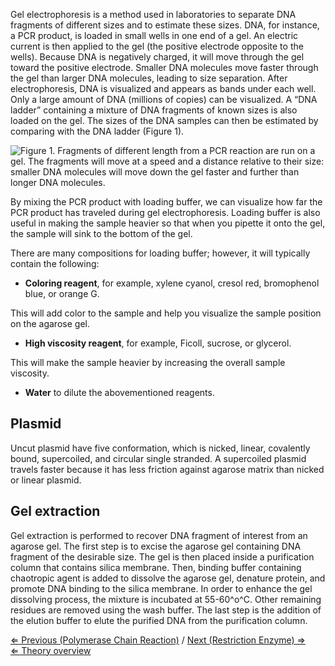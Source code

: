 Gel electrophoresis is a method used in laboratories to separate DNA
fragments of different sizes and to estimate these sizes. DNA, for
instance, a PCR product, is loaded in small wells in one end of a gel.
An electric current is then applied to the gel (the positive electrode
opposite to the wells). Because DNA is negatively charged, it will move
through the gel toward the positive electrode. Smaller DNA molecules
move faster through the gel than larger DNA molecules, leading to size
separation. After electrophoresis, DNA is visualized and appears as
bands under each well. Only a large amount of DNA (millions of copies)
can be visualized. A “DNA ladder” containing a mixture of DNA fragments
of known sizes is also loaded on the gel. The sizes of the DNA samples
can then be estimated by comparing with the DNA ladder (Figure 1).

![Figure 1. Fragments of different length from a PCR reaction are run on a gel. The fragments will move at a speed and a distance relative to their size: smaller DNA molecules will move down the gel faster and further than longer DNA molecules.](/wiki/Gelelektroforese.jpg "Figure 1. Fragments of different length from a PCR reaction are run on a gel. The fragments will move at a speed and a distance relative to their size: smaller DNA molecules will move down the gel faster and further than longer DNA molecules.")

By mixing the PCR product with loading buffer, we can visualize how far
the PCR product has traveled during gel electrophoresis. Loading buffer
is also useful in making the sample heavier so that when you pipette it
onto the gel, the sample will sink to the bottom of the gel.

There are many compositions for loading buffer; however, it will
typically contain the following:

-   **Coloring reagent**, for example, xylene cyanol, cresol red,
    bromophenol blue, or orange G.

This will add color to the sample and help you visualize the sample
position on the agarose gel.

-   **High viscosity reagent**, for example, Ficoll, sucrose, or
    glycerol.

This will make the sample heavier by increasing the overall sample
viscosity.

-   **Water** to dilute the abovementioned reagents.

Plasmid
-------

Uncut plasmid have five conformation, which is nicked, linear,
covalently bound, supercoiled, and circular single stranded. A
supercoiled plasmid travels faster because it has less friction against
agarose matrix than nicked or linear plasmid.

Gel extraction
--------------

Gel extraction is performed to recover DNA fragment of interest from an
agarose gel. The first step is to excise the agarose gel containing DNA
fragment of the desirable size. The gel is then placed inside a
purification column that contains silica membrane. Then, binding buffer
containing chaotropic agent is added to dissolve the agarose gel,
denature protein, and promote DNA binding to the silica membrane. In
order to enhance the gel dissolving process, the mixture is incubated at
55-60^o^C. Other remaining residues are removed using the wash buffer.
The last step is the addition of the elution buffer to elute the
purified DNA from the purification column.

[⇐ Previous (Polymerase Chain Reaction)](/wiki/PCR_MC "wikilink") / [Next
(Restriction Enzyme) ⇒](/wiki/Restriction_enzyme "wikilink")\
[⇐ Theory overview](/wiki/Molecular_Cloning "wikilink")

